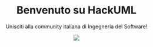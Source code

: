 <div align="center">

# Benvenuto su HackUML
  
Unisciti alla community italiana di Ingegneria del Software!

<a href="https://hackuml.github.io"><img src="https://dabuttonfactory.com/button.png?t=Entra+nella+Community&f=Noto+Sans-Bold&ts=26&tc=fff&hp=45&vp=20&c=11&bgt=unicolored&bgc=000&bs=2&bc=569" /></a>

</div>

  
